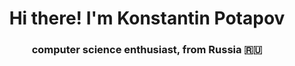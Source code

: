 <h1 align="center">Hi there! I'm Konstantin Potapov
<h3 align="center"> computer science enthusiast, from Russia 🇷🇺</h3>
